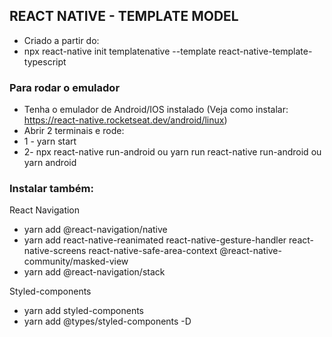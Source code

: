 
## REACT NATIVE - TEMPLATE MODEL
- Criado a partir do:
- npx react-native init templatenative --template react-native-template-typescript

### Para rodar o emulador
- Tenha o emulador de Android/IOS instalado (Veja como instalar: https://react-native.rocketseat.dev/android/linux)
- Abrir 2 terminais e rode:
- 1 - yarn start
- 2- npx react-native run-android   ou yarn run react-native run-android  ou yarn android

### Instalar também:
React Navigation
- yarn add @react-navigation/native
- yarn add react-native-reanimated react-native-gesture-handler react-native-screens react-native-safe-area-context @react-native-community/masked-view
- yarn add @react-navigation/stack

Styled-components
- yarn add styled-components
- yarn add @types/styled-components -D
